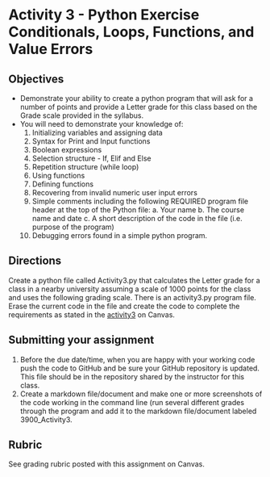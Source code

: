 # Activity 3 - Python Exercise Conditionals, Loops, Functions, and Value Errors

## Objectives
* Demonstrate your ability to create a python program that will ask for a number of points and provide a Letter grade for this class based on the Grade scale provided in the syllabus.
* You will need to demonstrate your knowledge of:
  1. Initializing variables and assigning data
  2. Syntax for Print and Input functions
  3. Boolean expressions
  4. Selection structure - If, Elif and Else
  5. Repetition structure (while loop)
  6. Using functions
  7. Defining functions
  8. Recovering from invalid numeric user input errors
  9. Simple comments including the following REQUIRED program file header at the top of the Python file:
    a. Your name
    b. The course name and date
    c. A short description of the code in the file (i.e. purpose of the program)
  10. Debugging errors found in a simple python program.

## Directions
Create a python file called Activity3.py that calculates the Letter grade for a class in a nearby university assuming a scale of 1000 points for the class and uses the following grading scale.
There is an activity3.py program file. Erase the current code in the file and create the code to complete the requirements as stated in the [activity3](https://github.com/uno-isqa-3900/activity3/blob/master/Activity%203.pdf) on Canvas.

## Submitting your assignment
1. Before the due date/time, when you are happy with your working code push the code to GitHub and be sure your GitHub repository is updated. This file should be in the repository shared by the instructor for this class.
2. Create a markdown file/document and make one or more screenshots of the code working in the command line (run several different grades through the program and add it to the markdown file/document labeled 3900_Activity3.

## Rubric
See grading rubric posted with this assignment on Canvas.

